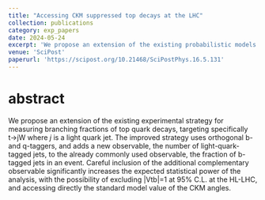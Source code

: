 ```yaml
---
title: "Accessing CKM suppressed top decays at the LHC"
collection: publications
category: exp_papers
date: 2024-05-24
excerpt: 'We propose an extension of the existing probabilistic models for measuring branching fractions of top quark decays, to include light-quark information. We show that our model has an enhanced sensitivity accessible at the High-luminosity LHC.'
venue: 'SciPost'
paperurl: 'https://scipost.org/10.21468/SciPostPhys.16.5.131'
---
```


abstract
===
We propose an extension of the existing experimental strategy for measuring branching fractions of top quark decays, targeting specifically t→jW where *j* is a light quark jet. The improved strategy uses orthogonal b- and q-taggers, and adds a new observable, the number of light-quark-tagged jets, to the already commonly used observable, the fraction of b-tagged jets in an event. Careful inclusion of the additional complementary observable significantly increases the expected statistical power of the analysis, with the possibility of excluding |Vtb|=1 at 95% C.L. at the HL-LHC, and accessing directly the standard model value of the CKM angles.